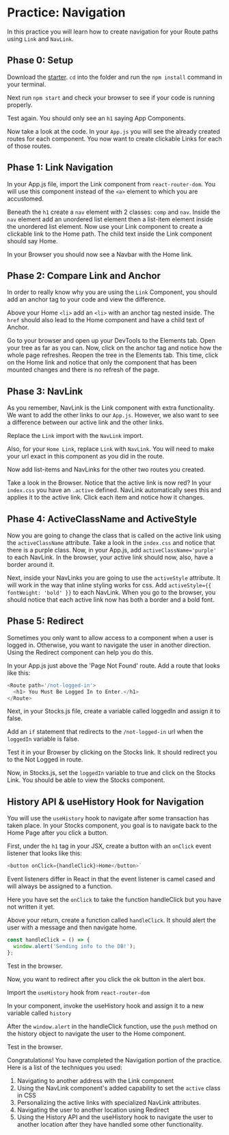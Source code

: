 # Practice: Navigation

In this practice you will learn how to create navigation for your Route paths
using `Link` and `NavLink`.

## Phase 0: Setup

Download the [starter][starter]. `cd` into the folder and run the `npm install`
command in your terminal.

Next run `npm start` and check your browser to see if your code is running
properly.

Test again. You should only see an `h1` saying App Components.

Now take a look at the code. In your `App.js` you will see the already created
routes for each component. You now want to create clickable Links for each of
those routes.

## Phase 1: Link Navigation

In your App.js file, import the Link component from `react-router-dom`. You will
use this component instead of the `<a>` element to which you are accustomed.

Beneath the `h1` create a `nav` element with 2 classes: `comp` and `nav`. Inside
the `nav` element add an unordered list element then a list-item element inside
the unordered list element. Now use your Link component to create a clickable
link to the Home path. The child text inside the Link component should say Home.

In your Browser you should now see a Navbar with the Home link.

## Phase 2: Compare Link and Anchor

In order to really know why you are using the `Link` Component, you should add
an anchor tag to your code and view the difference.

Above your Home `<li>` add an `<li>` with an anchor tag nested inside. The
`href` should also lead to the Home component and have a child text of Anchor.

Go to your browser and open up your DevTools to the Elements tab. Open your tree
as far as you can. Now, click on the anchor tag and notice how the whole page
refreshes. Reopen the tree in the Elements tab. This time, click on the Home
link and notice that only the component that has been mounted changes and there
is no refresh of the page.

## Phase 3: NavLink

As you remember, NavLink is the Link component with extra functionality. We want
to add the other links to our `App.js`. However, we also want to see a
difference between our active link and the other links.

Replace the `Link` import with the `NavLink` import.

Also, for your `Home Link`, replace `Link` with `NavLink`. You will need to make
your url exact in this component as you did in the route.

Now add list-items and NavLinks for the other two routes you created.

Take a look in the Browser. Notice that the active link is now red? In your
`index.css` you have an `.active` defined. NavLink automatically sees this and
applies it to the active link. Click each item and notice how it changes.

## Phase 4: ActiveClassName and ActiveStyle

Now you are going to change the class that is called on the active link using
the `activeClassName` attribute. Take a look in the `index.css` and notice that
there is a purple class. Now, in your App.js, add `activeClassName='purple'` to
each NavLink. In the browser, your active link should now, also, have a border
around it.

Next, inside your NavLinks you are going to use the `activeStyle` attribute. It
will work in the way that inline styling works for css. Add `activeStyle={{ fontWeight: 'bold' }}` to each NavLink. When you go to the browser, you should
notice that each active link now has both a border and a bold font.

## Phase 5: Redirect

Sometimes you only want to allow access to a component when a user is logged in.
Otherwise, you want to navigate the user in another direction. Using the
Redirect component can help you do this.

In your App.js just above the 'Page Not Found' route. Add a route that looks
like this:

```js
<Route path='/not-logged-in'>
  <h1> You Must Be Logged In to Enter.</h1>
</Route>
```

Next, in your Stocks.js file, create a variable called loggedIn and assign it to
false.

Add an `if` statement that redirects to the `/not-logged-in` url when the
`loggedIn` variable is false.

Test it in your Browser by clicking on the Stocks link. It should redirect you
to the Not Logged in route.

Now, in Stocks.js, set the `loggedIn` variable to true and click on the Stocks
Link. You should be able to view the Stocks component.

## History API & useHistory Hook for Navigation

You will use the `useHistory` hook to navigate after some transaction has taken
place. In your Stocks component, you goal is to navigate back to the Home Page
after you click a button.

First, under the `h1` tag in your JSX, create a button with an `onClick` event
listener that looks like this:

```js
<button onClick={handleClick}>Home</button>`
```

Event listeners differ in React in that the event listener is camel cased and
will always be assigned to a function.

Here you have set the `onClick` to take the function handleClick but you have
not written it yet.

Above your return, create a function called `handleClick`. It should alert the
user with a message and then navigate home.

```js
const handleClick = () => {
  window.alert('Sending info to the DB!');
};
```

Test in the browser.

Now, you want to redirect after you click the ok button in the alert box.

Import the `useHistory` hook from `react-router-dom`

In your component, invoke the useHistory hook and assign it to a new variable
called `history`

After the `window.alert` in the handleClick function, use the `push` method on
the history object to navigate the user to the Home component.

Test in the browser.

Congratulations! You have completed the Navigation portion of the practice. Here
is a list of the techniques you used:

1. Navigating to another address with the Link component
2. Using the NavLink component's added capability to set the `active` class in
   CSS
3. Personalizing the active links with specialized NavLink attributes.
4. Navigating the user to another location using Redirect
5. Using the History API and the useHistory hook to navigate the user to another
   location after they have handled some other functionality.

[starter]: ./starter
